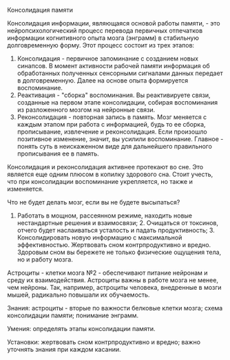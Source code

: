 Консолидация памяти

Консолидация информации, являющаяся основой работы памяти, - это нейропсихологический процесс перевода первичных отпечатков информации когнитивного опыта мозга (энграмм) в стабильную долговременную форму. Этот процесс состоит из трех этапов:

1. Консолидация - первичное запоминание с созданием новых синапсов. В момент активности рабочей памяти информация об обработанных полученных сенсорными сигналами данных передает в долговременную. Далее на основе опыта формируется воспоминание.
2. Реактивация - "сборка" воспоминания. Вы реактивируете связи, созданные на первом этапе консолидации, собирая воспоминания из разложенного мозгом на нейронные связи.
3. Реконсолидация - повторная запись в память. Мозг меняется с каждым этапом при работа с информацией, будь то ее сборка, прописывание, извлечение и реконсолидация. Если произошло позитивное изменение, значит, вы усилили воспоминание. Главное - понять суть в неискаженном виде для дальнейшего правильного прописывания ее в память.

Консолидация и реконсолидация активнее протекают во сне. Это является еще одним плюсом в копилку здорового сна. Стоит учесть, что при консолидации воспоминание укрепляется, но также и изменяется.

Что не будет делать мозг, если вы не будете высыпаться?

1. Работать в мощном, рассеянном режиме, находить новые нестандартные решения и взаимосвязи; 2. Очищаться от токсинов, отчего будет наслаиваться усталость и падать продуктивность; 3. Консолидировать новую информацию с максимальной эффективностью.
Жертвовать сном контрпродуктивно и вредно. Здоровым сном вы бережете не только физические ощущения тела, но и работу мозга.

Астроциты - клетки мозга №2 - обеспечивают питание нейронам и среду их взаимодействия. Астроциты важны в работе мозга не менее, чем нейроны. Так, например, астроциты человека, внедренные в мозги мышей, радикально повышали их обучаемость.


Знания: астроциты - вторые по важности белковые клетки мозга; схема консолидации памяти; понимание энграмм.

Умения: определять этапы консолидации памяти.

Установки: жертвовать сном контрпродуктивно и вредно; важно уточнять знания при каждом касании.